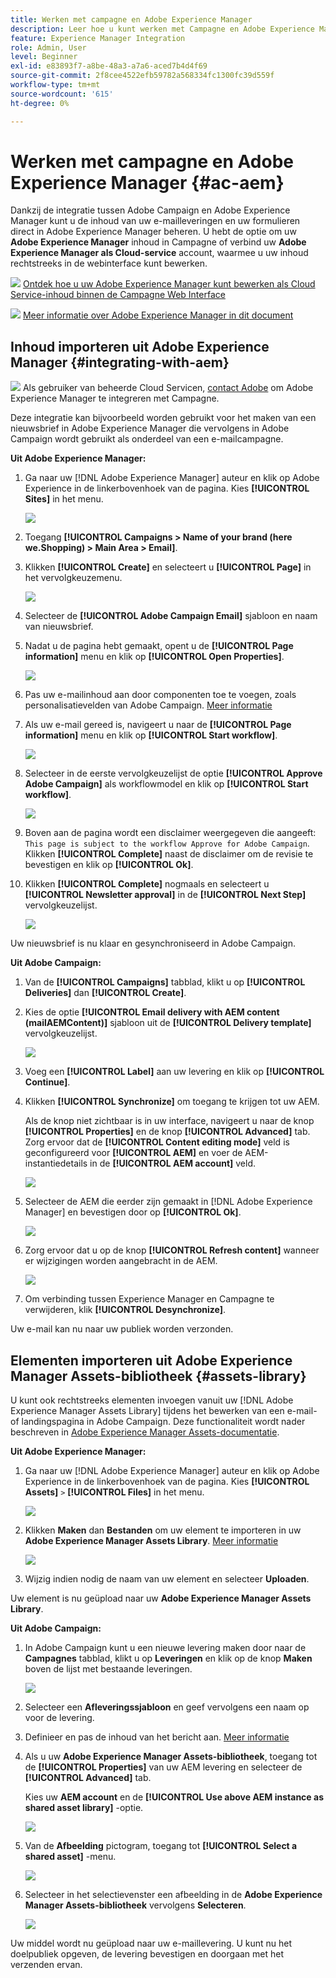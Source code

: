 ```yaml
---
title: Werken met campagne en Adobe Experience Manager
description: Leer hoe u kunt werken met Campagne en Adobe Experience Manager
feature: Experience Manager Integration
role: Admin, User
level: Beginner
exl-id: e83893f7-a8be-48a3-a7a6-aced7b4d4f69
source-git-commit: 2f8cee4522efb59782a568334fc1300fc39d559f
workflow-type: tm+mt
source-wordcount: '615'
ht-degree: 0%

---
```


# Werken met campagne en Adobe Experience Manager {#ac-aem}

Dankzij de integratie tussen Adobe Campaign en Adobe Experience Manager kunt u de inhoud van uw e-mailleveringen en uw formulieren direct in Adobe Experience Manager beheren. U hebt de optie om uw **Adobe Experience Manager** inhoud in Campagne of verbind uw **Adobe Experience Manager als Cloud-service** account, waarmee u uw inhoud rechtstreeks in de webinterface kunt bewerken.

![](../assets/do-not-localize/book.png) [Ontdek hoe u uw Adobe Experience Manager kunt bewerken als Cloud Service-inhoud binnen de Campagne Web Interface](https://experienceleague.adobe.com/docs/campaign-web/v8/msg/email/content/integrations/aem-content.html?lang=en)

![](../assets/do-not-localize/book.png) [Meer informatie over Adobe Experience Manager in dit document](https://experienceleague.adobe.com/docs/experience-manager-65/administering/integration/campaignonpremise.html#aem-and-adobe-campaign-integration-workflow)

## Inhoud importeren uit Adobe Experience Manager {#integrating-with-aem}

![](../assets/do-not-localize/speech.png)  Als gebruiker van beheerde Cloud Servicen, [contact Adobe](../start/campaign-faq.md#support) om Adobe Experience Manager te integreren met Campagne.

Deze integratie kan bijvoorbeeld worden gebruikt voor het maken van een nieuwsbrief in Adobe Experience Manager die vervolgens in Adobe Campaign wordt gebruikt als onderdeel van een e-mailcampagne.

**Uit Adobe Experience Manager:**

1. Ga naar uw [!DNL Adobe Experience Manager] auteur en klik op Adobe Experience in de linkerbovenhoek van de pagina. Kies **[!UICONTROL Sites]** in het menu.

   ![](assets/aem_authoring_1.png)

1. Toegang **[!UICONTROL Campaigns > Name of your brand (here we.Shopping) > Main Area > Email]**.

1. Klikken **[!UICONTROL Create]** en selecteert u **[!UICONTROL Page]** in het vervolgkeuzemenu.

   ![](assets/aem_authoring_2.png)

1. Selecteer de **[!UICONTROL Adobe Campaign Email]** sjabloon en naam van nieuwsbrief.

1. Nadat u de pagina hebt gemaakt, opent u de **[!UICONTROL Page information]** menu en klik op **[!UICONTROL Open Properties]**.

   ![](assets/aem_authoring_3.png)

1. Pas uw e-mailinhoud aan door componenten toe te voegen, zoals personalisatievelden van Adobe Campaign. [Meer informatie](https://experienceleague.adobe.com/docs/experience-manager-65/content/sites/authoring/aem-adobe-campaign/campaign.html?lang=en#editing-email-content)

1. Als uw e-mail gereed is, navigeert u naar de **[!UICONTROL Page information]** menu en klik op **[!UICONTROL Start workflow]**.

   ![](assets/aem_authoring_4.png)

1. Selecteer in de eerste vervolgkeuzelijst de optie **[!UICONTROL Approve Adobe Campaign]** als workflowmodel en klik op **[!UICONTROL Start workflow]**.

   ![](assets/aem_authoring_5.png)

1. Boven aan de pagina wordt een disclaimer weergegeven die aangeeft: `This page is subject to the workflow Approve for Adobe Campaign`. Klikken **[!UICONTROL Complete]** naast de disclaimer om de revisie te bevestigen en klik op **[!UICONTROL Ok]**.

1. Klikken **[!UICONTROL Complete]** nogmaals en selecteert u **[!UICONTROL Newsletter approval]** in de **[!UICONTROL Next Step]** vervolgkeuzelijst.

   ![](assets/aem_authoring_6.png)

Uw nieuwsbrief is nu klaar en gesynchroniseerd in Adobe Campaign.

**Uit Adobe Campaign:**

1. Van de **[!UICONTROL Campaigns]** tabblad, klikt u op **[!UICONTROL Deliveries]** dan **[!UICONTROL Create]**.

1. Kies de optie **[!UICONTROL Email delivery with AEM content (mailAEMContent)]** sjabloon uit de **[!UICONTROL Delivery template]** vervolgkeuzelijst.

   ![](assets/aem_authoring_7.png)

1. Voeg een **[!UICONTROL Label]** aan uw levering en klik op **[!UICONTROL Continue]**.

1. Klikken **[!UICONTROL Synchronize]** om toegang te krijgen tot uw AEM.

   Als de knop niet zichtbaar is in uw interface, navigeert u naar de knop **[!UICONTROL Properties]** en de knop **[!UICONTROL Advanced]** tab. Zorg ervoor dat de **[!UICONTROL Content editing mode]** veld is geconfigureerd voor **[!UICONTROL AEM]** en voer de AEM-instantiedetails in de **[!UICONTROL AEM account]** veld.

   ![](assets/aem_authoring_8.png)

1. Selecteer de AEM die eerder zijn gemaakt in [!DNL Adobe Experience Manager] en bevestigen door op **[!UICONTROL Ok]**.

   ![](assets/aem_authoring_11.png)

1. Zorg ervoor dat u op de knop **[!UICONTROL Refresh content]** wanneer er wijzigingen worden aangebracht in de AEM.

   ![](assets/aem_authoring_12.png)

1. Om verbinding tussen Experience Manager en Campagne te verwijderen, klik **[!UICONTROL Desynchronize]**.

Uw e-mail kan nu naar uw publiek worden verzonden.

## Elementen importeren uit Adobe Experience Manager Assets-bibliotheek {#assets-library}

U kunt ook rechtstreeks elementen invoegen vanuit uw [!DNL Adobe Experience Manager Assets Library] tijdens het bewerken van een e-mail- of landingspagina in Adobe Campaign. Deze functionaliteit wordt nader beschreven in [Adobe Experience Manager Assets-documentatie](https://experienceleague.adobe.com/docs/experience-manager-65/content/assets/managing/manage-assets.html?lang=en).

**Uit Adobe Experience Manager:**

1. Ga naar uw [!DNL Adobe Experience Manager] auteur en klik op Adobe Experience in de linkerbovenhoek van de pagina. Kies **[!UICONTROL Assets]** `>` **[!UICONTROL Files]** in het menu.

   ![](assets/aem_assets_1.png)

1. Klikken **Maken** dan **Bestanden** om uw element te importeren in uw **Adobe Experience Manager Assets Library**. [Meer informatie](https://experienceleague.adobe.com/docs/experience-manager-65/content/assets/managing/manage-assets.html?lang=en#uploading-assets)

   ![](assets/aem_assets_2.png)

1. Wijzig indien nodig de naam van uw element en selecteer **Uploaden**.

Uw element is nu geüpload naar uw **Adobe Experience Manager Assets Library**.

**Uit Adobe Campaign:**

1. In Adobe Campaign kunt u een nieuwe levering maken door naar de **Campagnes** tabblad, klikt u op **Leveringen** en klik op de knop **Maken** boven de lijst met bestaande leveringen.

   ![](assets/aem_assets_3.png)

1. Selecteer een **Afleveringssjabloon** en geef vervolgens een naam op voor de levering.

1. Definieer en pas de inhoud van het bericht aan. [Meer informatie](../send/email.md)

1. Als u uw **Adobe Experience Manager Assets-bibliotheek**, toegang tot de **[!UICONTROL Properties]** van uw AEM levering en selecteer de **[!UICONTROL Advanced]** tab.

   Kies uw **AEM account** en de **[!UICONTROL Use above AEM instance as shared asset library]** -optie.

   ![](assets/aem_authoring_9.png)

1. Van de **Afbeelding** pictogram, toegang tot **[!UICONTROL Select a shared asset]** -menu.

   ![](assets/aem_assets_4.png)

1. Selecteer in het selectievenster een afbeelding in de **Adobe Experience Manager Assets-bibliotheek** vervolgens **Selecteren**.

   ![](assets/aem_assets_5.png)

Uw middel wordt nu geüpload naar uw e-maillevering. U kunt nu het doelpubliek opgeven, de levering bevestigen en doorgaan met het verzenden ervan.
